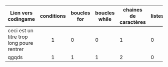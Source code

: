 | Lien vers codingame  | conditions | boucles for | boucles while | chaines de caractères | listes | dictionnaires | autre |
| -------------------- |:----------:| ----------- | ------------- | --------------------- | ------ | ------------- | ----- |
| ceci est un titre trop long poure rentrer | 1 | 0 | 0 | 1 | 0 | 0 | rien |
| qgqds | 1 | 1 | 1 | 2 | 0 | 1 |  |

